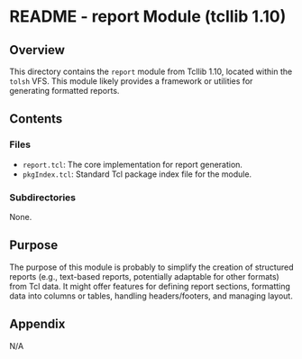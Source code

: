 # README - report Module (tcllib 1.10)

## Overview

This directory contains the `report` module from Tcllib 1.10, located within the `tolsh` VFS. This module likely provides a framework or utilities for generating formatted reports.

## Contents

### Files

- `report.tcl`: The core implementation for report generation.
- `pkgIndex.tcl`: Standard Tcl package index file for the module.

### Subdirectories

None.

## Purpose

The purpose of this module is probably to simplify the creation of structured reports (e.g., text-based reports, potentially adaptable for other formats) from Tcl data. It might offer features for defining report sections, formatting data into columns or tables, handling headers/footers, and managing layout.

## Appendix

N/A 